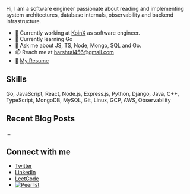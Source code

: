 Hi, I am a software engineer passionate about reading and implementing system architectures, database internals, observability and backend infrastructure.

- 🏢 Currently working at [KoinX](https://www.koinx.com/in) as software engineer.
- 🌱 Currently learning Go
- 💬 Ask me about JS, TS, Node, Mongo, SQL and Go.
- 📫 Reach me at harshrai456@gmail.com
- 📄 [My Resume](https://drive.google.com/file/d/1rwm7D9MmWxb92kk8FEsfj3FEGBWY0lzX/view?usp=sharing)

## Skills

Go, JavaScript, React, Node.js, Express.js, Python, Django, Java, C++, TypeScript, MongoDB, MySQL, Git, Linux, GCP, AWS, Observability

## Recent Blog Posts

<!--START_SECTION:feed-->

...

<!--END_SECTION:feed-->

## Connect with me

- [Twitter](https://twitter.com/harshrai3)
- [LinkedIn](https://linkedin.com/in/harshraitth)
- [LeetCode](https://www.leetcode.com/harshtth)
- [![Peerlist](https://github-readme-badge.peerlist.io/api/ttharsh?style=social)](https://peerlist.io/ttharsh)
